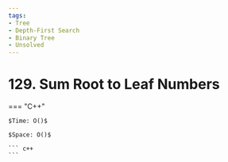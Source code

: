 ```yaml
---
tags:
- Tree
- Depth-First Search
- Binary Tree
- Unsolved
---
```



# 129. Sum Root to Leaf Numbers

=== "C++"

    $Time: O()$

    $Space: O()$

    ``` c++
    ```